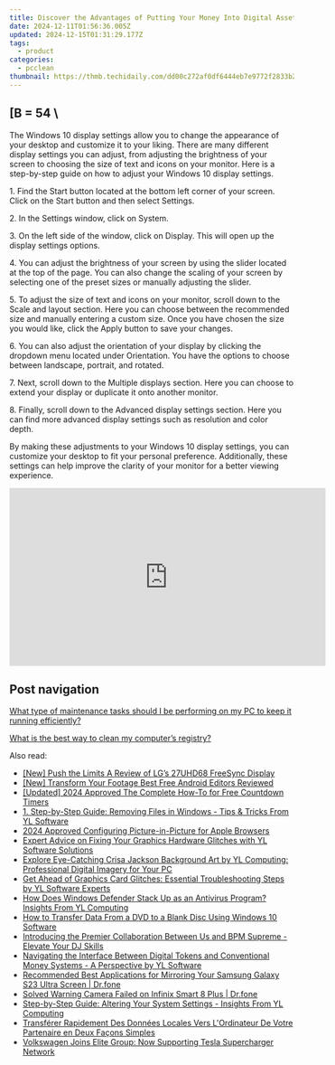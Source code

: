 ```yaml
---
title: Discover the Advantages of Putting Your Money Into Digital Assets - Insights by YL Computing
date: 2024-12-11T01:56:36.005Z
updated: 2024-12-15T01:31:29.177Z
tags:
  - product
categories:
  - pcclean
thumbnail: https://thmb.techidaily.com/dd00c272af0df6444eb7e9772f2833b20e1c6be4a600a2f96d45b985a1cdb021.jpg
---
```


## \[B = 54 \

The Windows 10 display settings allow you to change the appearance of your desktop and customize it to your liking. There are many different display settings you can adjust, from adjusting the brightness of your screen to choosing the size of text and icons on your monitor. Here is a step-by-step guide on how to adjust your Windows 10 display settings. 

1\. Find the Start button located at the bottom left corner of your screen. Click on the Start button and then select Settings.

2\. In the Settings window, click on System.

3\. On the left side of the window, click on Display. This will open up the display settings options. 

4\. You can adjust the brightness of your screen by using the slider located at the top of the page. You can also change the scaling of your screen by selecting one of the preset sizes or manually adjusting the slider.

5\. To adjust the size of text and icons on your monitor, scroll down to the Scale and layout section. Here you can choose between the recommended size and manually entering a custom size. Once you have chosen the size you would like, click the Apply button to save your changes.

6\. You can also adjust the orientation of your display by clicking the dropdown menu located under Orientation. You have the options to choose between landscape, portrait, and rotated.

7\. Next, scroll down to the Multiple displays section. Here you can choose to extend your display or duplicate it onto another monitor.

8\. Finally, scroll down to the Advanced display settings section. Here you can find more advanced display settings such as resolution and color depth. 

By making these adjustments to your Windows 10 display settings, you can customize your desktop to fit your personal preference. Additionally, these settings can help improve the clarity of your monitor for a better viewing experience.

<!-- affiliate ads begin -->
<iframe width="560" height="315" src="https://www.youtube.com/embed/43goO8X0iX0?si=48Cqf6td2q_6T6h3" title="YouTube video player" frameborder="0" allow="accelerometer; autoplay; clipboard-write; encrypted-media; gyroscope; picture-in-picture; web-share" referrerpolicy="strict-origin-when-cross-origin" allowfullscreen></iframe>
<!-- affiliate ads end -->

## Post navigation

[What type of maintenance tasks should I be performing on my PC to keep it running efficiently?](https://tools.techidaily.com/pcclean/products/)

[What is the best way to clean my computer’s registry?](https://tools.techidaily.com/pcclean/products/)

<ins class="adsbygoogle"
     style="display:block"
     data-ad-format="autorelaxed"
     data-ad-client="ca-pub-7571918770474297"
     data-ad-slot="1223367746"></ins>

<ins class="adsbygoogle"
     style="display:block"
     data-ad-client="ca-pub-7571918770474297"
     data-ad-slot="8358498916"
     data-ad-format="auto"
     data-full-width-responsive="true"></ins>

<span class="atpl-alsoreadstyle">Also read:</span>
<div><ul>
<li><a href="https://fox-hovers.techidaily.com/new-push-the-limits-a-review-of-lgs-27uhd68-freesync-display/"><u>[New] Push the Limits A Review of LG’s 27UHD68 FreeSync Display</u></a></li>
<li><a href="https://facebook-video-footage.techidaily.com/new-transform-your-footage-best-free-android-editors-reviewed/"><u>[New] Transform Your Footage Best Free Android Editors Reviewed</u></a></li>
<li><a href="https://fox-access.techidaily.com/updated-2024-approved-the-complete-how-to-for-free-countdown-timers/"><u>[Updated] 2024 Approved The Complete How-To for Free Countdown Timers</u></a></li>
<li><a href="https://win-hot.techidaily.com/1-step-by-step-guide-removing-files-in-windows-tips-and-tricks-from-yl-software/"><u>1. Step-by-Step Guide: Removing Files in Windows - Tips & Tricks From YL Software</u></a></li>
<li><a href="https://extra-hints.techidaily.com/2024-approved-configuring-picture-in-picture-for-apple-browsers/"><u>2024 Approved Configuring Picture-in-Picture for Apple Browsers</u></a></li>
<li><a href="https://win-hot.techidaily.com/expert-advice-on-fixing-your-graphics-hardware-glitches-with-yl-software-solutions/"><u>Expert Advice on Fixing Your Graphics Hardware Glitches with YL Software Solutions</u></a></li>
<li><a href="https://win-hot.techidaily.com/explore-eye-catching-crisa-jackson-background-art-by-yl-computing-professional-digital-imagery-for-your-pc/"><u>Explore Eye-Catching Crisa Jackson Background Art by YL Computing: Professional Digital Imagery for Your PC</u></a></li>
<li><a href="https://win-hot.techidaily.com/get-ahead-of-graphics-card-glitches-essential-troubleshooting-steps-by-yl-software-experts/"><u>Get Ahead of Graphics Card Glitches: Essential Troubleshooting Steps by YL Software Experts</u></a></li>
<li><a href="https://win-hot.techidaily.com/how-does-windows-defender-stack-up-as-an-antivirus-program-insights-from-yl-computing/"><u>How Does Windows Defender Stack Up as an Antivirus Program? Insights From YL Computing</u></a></li>
<li><a href="https://video-creation-software.techidaily.com/how-to-transfer-data-from-a-dvd-to-a-blank-disc-using-windows-10-software/"><u>How to Transfer Data From a DVD to a Blank Disc Using Windows 10 Software</u></a></li>
<li><a href="https://win-hot.techidaily.com/introducing-the-premier-collaboration-between-us-and-bpm-supreme-elevate-your-dj-skills/"><u>Introducing the Premier Collaboration Between Us and BPM Supreme - Elevate Your DJ Skills</u></a></li>
<li><a href="https://win-hot.techidaily.com/navigating-the-interface-between-digital-tokens-and-conventional-money-systems-a-perspective-by-yl-software/"><u>Navigating the Interface Between Digital Tokens and Conventional Money Systems - A Perspective by YL Software</u></a></li>
<li><a href="https://screen-mirror.techidaily.com/recommended-best-applications-for-mirroring-your-samsung-galaxy-s23-ultra-screen-drfone-by-drfone-android/"><u>Recommended Best Applications for Mirroring Your Samsung Galaxy S23 Ultra Screen | Dr.fone</u></a></li>
<li><a href="https://fix-guide.techidaily.com/solved-warning-camera-failed-on-infinix-smart-8-plus-drfone-by-drfone-fix-android-problems-fix-android-problems/"><u>Solved Warning Camera Failed on Infinix Smart 8 Plus | Dr.fone</u></a></li>
<li><a href="https://win-hot.techidaily.com/step-by-step-guide-altering-your-system-settings-insights-from-yl-computing/"><u>Step-by-Step Guide: Altering Your System Settings - Insights From YL Computing</u></a></li>
<li><a href="https://discover-awesome.techidaily.com/transferer-rapidement-des-donnees-locales-vers-lordinateur-de-votre-partenaire-en-deux-facons-simples/"><u>Transférer Rapidement Des Données Locales Vers L'Ordinateur De Votre Partenaire en Deux Façons Simples</u></a></li>
<li><a href="https://technical-tips.techidaily.com/volkswagen-joins-elite-group-now-supporting-tesla-supercharger-network/"><u>Volkswagen Joins Elite Group: Now Supporting Tesla Supercharger Network</u></a></li>
</ul></div>

